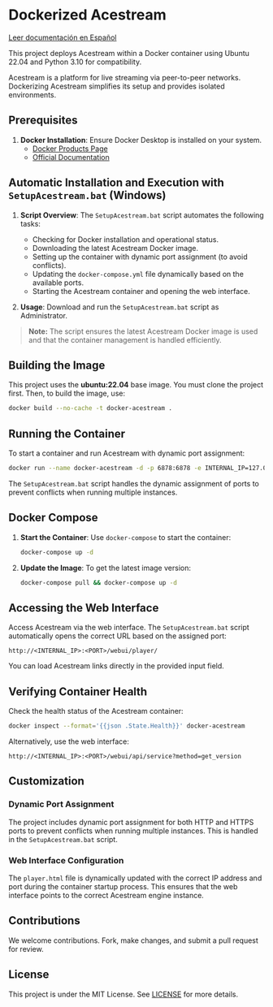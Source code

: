 # Dockerized Acestream

[Leer documentación en Español](README_es.md)

This project deploys Acestream within a Docker container using Ubuntu 22.04 and Python 3.10 for compatibility.

Acestream is a platform for live streaming via peer-to-peer networks. Dockerizing Acestream simplifies its setup and provides isolated environments.

## Prerequisites

1. **Docker Installation**: Ensure Docker Desktop is installed on your system.
   - [Docker Products Page](https://www.docker.com/products/docker-desktop)
   - [Official Documentation](https://docs.docker.com/get-docker/)

## Automatic Installation and Execution with `SetupAcestream.bat` (Windows)

1. **Script Overview**: The `SetupAcestream.bat` script automates the following tasks:

   - Checking for Docker installation and operational status.
   - Downloading the latest Acestream Docker image.
   - Setting up the container with dynamic port assignment (to avoid conflicts).
   - Updating the `docker-compose.yml` file dynamically based on the available ports.
   - Starting the Acestream container and opening the web interface.

2. **Usage**: Download and run the `SetupAcestream.bat` script as Administrator.

> **Note:** The script ensures the latest Acestream Docker image is used and that the container management is handled
> efficiently.

## Building the Image

This project uses the **ubuntu:22.04** base image. You must clone the project first. Then, to build the image, use:

```bash
docker build --no-cache -t docker-acestream .
```

## Running the Container

To start a container and run Acestream with dynamic port assignment:

```bash
docker run --name docker-acestream -d -p 6878:6878 -e INTERNAL_IP=127.0.0.1 docker-acestream
```

The `SetupAcestream.bat` script handles the dynamic assignment of ports to prevent conflicts when running multiple
instances.

## Docker Compose

1. **Start the Container**: Use `docker-compose` to start the container:

   ```bash
   docker-compose up -d
    ```

2. **Update the Image**: To get the latest image version:

   ```bash
   docker-compose pull && docker-compose up -d
    ```

## Accessing the Web Interface

Access Acestream via the web interface. The `SetupAcestream.bat` script automatically opens the correct URL based on the
assigned port:

```plaintext
http://<INTERNAL_IP>:<PORT>/webui/player/
```

You can load Acestream links directly in the provided input field.

## Verifying Container Health

Check the health status of the Acestream container:

```bash
docker inspect --format='{{json .State.Health}}' docker-acestream
```

Alternatively, use the web interface:

```plaintext
http://<INTERNAL_IP>:<PORT>/webui/api/service?method=get_version
```

## Customization

### Dynamic Port Assignment

The project includes dynamic port assignment for both HTTP and HTTPS ports to prevent conflicts when running multiple
instances. This is handled in the `SetupAcestream.bat` script.

### Web Interface Configuration

The `player.html` file is dynamically updated with the correct IP address and port during the container startup process.
This ensures that the web interface points to the correct Acestream engine instance.

## Contributions

We welcome contributions. Fork, make changes, and submit a pull request for review.

## License

This project is under the MIT License. See [LICENSE](LICENSE) for more details.
